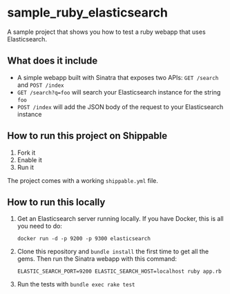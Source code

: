 # sample_ruby_elasticsearch
A sample project that shows you how to test a ruby webapp that uses Elasticsearch.

## What does it include

- A simple webapp built with Sinatra that exposes two APIs: `GET /search` and `POST /index`
- `GET /search?q=foo` will search your Elasticsearch instance for the string `foo` 
- `POST /index` will add the JSON body of the request to your Elasticsearch instance

## How to run this project on Shippable

1. Fork it
1. Enable it
1. Run it

The project comes with a working `shippable.yml` file.

## How to run this locally
1. Get an Elasticsearch server running locally. If you have Docker, this is all you need to do:
   ````
   docker run -d -p 9200 -p 9300 elasticsearch
   ````

1. Clone this repository and `bundle install` the first time to get all the gems. Then run the Sinatra webapp with this command:
   ````
   ELASTIC_SEARCH_PORT=9200 ELASTIC_SEARCH_HOST=localhost ruby app.rb
   ````

1. Run the tests with `bundle exec rake test`

